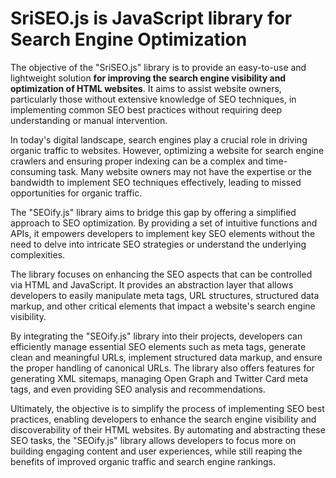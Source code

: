 # SriSEO.js is JavaScript library for Search Engine Optimization 



The objective of the "SriSEO.js" library is to provide an easy-to-use and lightweight solution **for improving the search engine visibility and optimization of HTML websites**. It aims to assist website owners, particularly those without extensive knowledge of SEO techniques, in implementing common SEO best practices without requiring deep understanding or manual intervention.

In today's digital landscape, search engines play a crucial role in driving organic traffic to websites. However, optimizing a website for search engine crawlers and ensuring proper indexing can be a complex and time-consuming task. Many website owners may not have the expertise or the bandwidth to implement SEO techniques effectively, leading to missed opportunities for organic traffic.

The "SEOify.js" library aims to bridge this gap by offering a simplified approach to SEO optimization. By providing a set of intuitive functions and APIs, it empowers developers to implement key SEO elements without the need to delve into intricate SEO strategies or understand the underlying complexities.

The library focuses on enhancing the SEO aspects that can be controlled via HTML and JavaScript. It provides an abstraction layer that allows developers to easily manipulate meta tags, URL structures, structured data markup, and other critical elements that impact a website's search engine visibility.

By integrating the "SEOify.js" library into their projects, developers can efficiently manage essential SEO elements such as meta tags, generate clean and meaningful URLs, implement structured data markup, and ensure the proper handling of canonical URLs. The library also offers features for generating XML sitemaps, managing Open Graph and Twitter Card meta tags, and even providing SEO analysis and recommendations.

Ultimately, the objective is to simplify the process of implementing SEO best practices, enabling developers to enhance the search engine visibility and discoverability of their HTML websites. By automating and abstracting these SEO tasks, the "SEOify.js" library allows developers to focus more on building engaging content and user experiences, while still reaping the benefits of improved organic traffic and search engine rankings.
